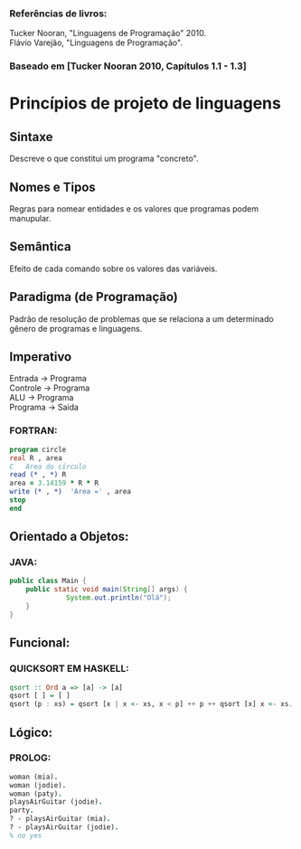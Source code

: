 ### Referências de livros: 
Tucker Nooran, "Linguagens de Programação" 2010. <br>
Flávio Varejão, "Linguagens de Programação". 

### Baseado em [Tucker Nooran 2010, Capítulos 1.1 - 1.3] 

# Princípios de projeto de linguagens 

## Sintaxe
Descreve o que constitui um programa "concreto". 

## Nomes e Tipos
Regras para nomear entidades e os valores que programas podem manupular. 

## Semântica
Efeito de cada comando sobre os valores das variáveis. 

## Paradigma (de Programação)
Padrão de resolução de problemas que se relaciona a um determinado gênero de programas e linguagens. 

## Imperativo  
Entrada -> Programa <br>
Controle -> Programa <br> 
ALU -> Programa <br>
Programa -> Saída <br> 

### FORTRAN:
```fortran
program circle 
real R , area 
C   Area do círculo    
read (* , *) R 
area = 3.14159 * R * R 
write (* , *)  'Area =' , area 
stop 
end 
```

## Orientado a Objetos: 
### JAVA: 
```java
public class Main { 
    public static void main(String[] args) { 
              System.out.println("Olá"); 
    } 
} 
```  
    
## Funcional: 
### QUICKSORT EM HASKELL: 
```haskell
qsort :: Ord a => [a] -> [a] 
qsort [ ] = [ ] 
qsort (p : xs) = qsort [x | x <- xs, x < p] ++ p ++ qsort [x] x <- xs. x >= p] 
```  

## Lógico:
### PROLOG:
```prolog
woman (mia). 
woman (jodie). 
woman (paty). 
playsAirGuitar (jodie). 
party. 
? - playsAirGuitar (mia). 
? - playsAirGuitar (jodie). 
% no yes 
```

